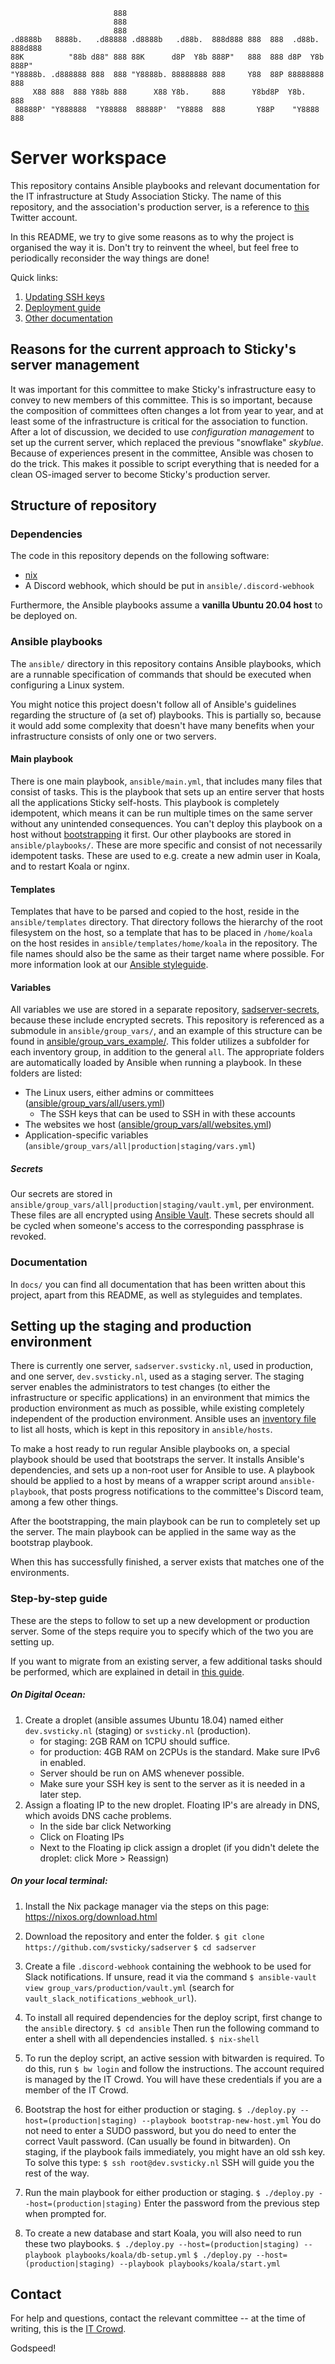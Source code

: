 ```
                       888
                       888
                       888
.d8888b   8888b.   .d88888 .d8888b   .d88b.  888d888 888  888  .d88b.  888d888
88K          "88b d88" 888 88K      d8P  Y8b 888P"   888  888 d8P  Y8b 888P"
"Y8888b. .d888888 888  888 "Y8888b. 88888888 888     Y88  88P 88888888 888
     X88 888  888 Y88b 888      X88 Y8b.     888      Y8bd8P  Y8b.     888
 88888P' "Y888888  "Y88888  88888P'  "Y8888  888       Y88P    "Y8888  888

```

# Server workspace

This repository contains Ansible playbooks and relevant documentation for the
IT infrastructure at Study Association Sticky. The name of this repository, and
the association's production server, is a reference to [this][sadserver] Twitter
account.

In this README, we try to give some reasons as to why the project is organised
the way it is. Don't try to reinvent the wheel, but feel free to periodically
reconsider the way things are done!

Quick links:

 1. [Updating SSH keys][ssh-keys]
 1. [Deployment guide][deployment-guide]
 1. [Other documentation][docs]

## Reasons for the current approach to Sticky's server management

It was important for this committee to make Sticky's infrastructure easy to
convey to new members of this committee. This is so important, because the
composition of committees often changes a lot from year to year, and at least
some of the infrastructure is critical for the association to function. After a
lot of discussion, we decided to use *configuration management* to set up the
current server, which replaced the previous "snowflake" *skyblue*. Because of
experiences present in the committee, Ansible was chosen to do the trick. This
makes it possible to script everything that is needed for a clean OS-imaged
server to become Sticky's production server.

## Structure of repository

### Dependencies

The code in this repository depends on the following software:

- [nix]
- A Discord webhook, which should be put in `ansible/.discord-webhook`

Furthermore, the Ansible playbooks assume a **vanilla Ubuntu 20.04 host** to be
deployed on.

### Ansible playbooks

The `ansible/` directory in this repository contains Ansible
playbooks, which are a runnable specification of commands that should be
executed when configuring a Linux system.

You might notice this project doesn't follow all of Ansible's guidelines
regarding the structure of (a set of) playbooks. This is partially so,
because it would add some complexity that doesn't have many benefits when your
infrastructure consists of only one or two servers.

#### Main playbook

There is one main playbook, `ansible/main.yml`, that includes many files that
consist of tasks. This is the playbook that sets up an entire server that hosts
all the applications Sticky self-hosts. This playbook is completely idempotent,
which means it can be run multiple times on the same server without any
unintended consequences. You can't deploy this playbook on a host without
[bootstrapping] it first. Our other playbooks are stored in
`ansible/playbooks/`. These are more specific and consist of not necessarily
idempotent tasks. These are used to e.g. create a new admin user in Koala, and
to restart Koala or nginx.

#### Templates

Templates that have to be parsed and copied to the host, reside in the
`ansible/templates` directory. That directory follows the hierarchy of the root
filesystem on the host, so a template that has to be placed in `/home/koala` on
the host resides in `ansible/templates/home/koala` in the repository. The file
names should also be the same as their target name where possible. For more
information look at our [Ansible styleguide].

#### Variables

All variables we use are stored in a separate repository, [sadserver-secrets],
because these include encrypted secrets. This repository is referenced as a
submodule in `ansible/group_vars/`, and an example of this structure can be
found in [ansible/group_vars_example/]. This folder utilizes a subfolder for
each inventory group, in addition to the general `all`. The appropriate folders
are automatically loaded by Ansible when running a playbook. In these folders
are listed:

- The Linux users, either admins or committees
([ansible/group_vars/all/users.yml])
  - The SSH keys that can be used to SSH in with these accounts
- The websites we host ([ansible/group_vars/all/websites.yml])
- Application-specific variables
(`ansible/group_vars/all|production|staging/vars.yml`)

##### Secrets

Our secrets are stored in `ansible/group_vars/all|production|staging/vault.yml`,
per environment. These files are all encrypted using [Ansible Vault]. These
secrets should all be cycled when someone's access to the corresponding
passphrase is revoked.

### Documentation

In `docs/` you can find all documentation that has been written about this
project, apart from this README, as well as styleguides and templates.

## Setting up the staging and production environment

There is currently one server, `sadserver.svsticky.nl`, used in production, and
one server, `dev.svsticky.nl`, used as a staging server. The staging server
enables the administrators to test changes (to either the infrastructure or
specific applications) in an environment that mimics the production environment
as much as possible, while existing completely independent of the production
environment. Ansible uses an [inventory file][inventory] to list all hosts,
which is kept in this repository in `ansible/hosts`.

To make a host ready to run regular Ansible playbooks on, a special playbook
should be used that bootstraps the server. It installs Ansible's dependencies,
and sets up a non-root user for Ansible to use. A playbook should be applied to
a host by means of a wrapper script around `ansible-playbook`, that posts
progress notifications to the committee's Discord team, among a few other things.

After the bootstrapping, the main playbook can be run to completely set up the
server. The main playbook can be applied in the same way as the bootstrap
playbook.

When this has successfully finished, a server exists that matches one of the
environments.

### Step-by-step guide
These are the steps to follow to set up a new development or production server.
Some of the steps require you to specify which of the two you are setting up.

If you want to migrate from an existing server, a few additional tasks should be
performed, which are explained in detail in [this guide][deployment-new-production].

##### On Digital Ocean:
1. Create a droplet (ansible assumes Ubuntu 18.04) named either `dev.svsticky.nl` (staging) or `svsticky.nl` (production).
    - for staging: 2GB RAM on 1CPU should suffice.
    - for production: 4GB RAM on 2CPUs is the standard. Make sure IPv6 in enabled.
    - Server should be run on AMS whenever possible.
    - Make sure your SSH key is sent to the server as it is needed in a later step.
1. Assign a floating IP to the new droplet. Floating IP's are already in DNS, which avoids DNS cache problems.
    - In the side bar click Networking
    - Click on Floating IPs
    - Next to the Floating ip click assign a droplet (if you didn't delete the droplet: click More > Reassign)


##### On your local terminal:
1. Install the Nix package manager via the steps on this page: https://nixos.org/download.html

1. Download the repository and enter the folder.
`$ git clone https://github.com/svsticky/sadserver`
`$ cd sadserver`


1. Create a file `.discord-webhook` containing the webhook to be used for Slack
notifications. If unsure, read it via the command `$ ansible-vault view
group_vars/production/vault.yml` (search for
`vault_slack_notifications_webhook_url`).

1. To install all required dependencies for the deploy script, first change to the `ansible` directory.
`$ cd ansible`
Then run the following command to enter a shell with all dependencies installed.
`$ nix-shell`

1. To run the deploy script, an active session with bitwarden is required. To do this, run `$ bw login` and follow the instructions. The account required is managed by the IT Crowd. You will have these credentials if you are a member of the IT Crowd.

1. Bootstrap the host for either production or staging.
`$ ./deploy.py --host=(production|staging) --playbook bootstrap-new-host.yml`
You do not need to enter a SUDO password, but you do need to enter the correct Vault password. (Can usually be found in bitwarden).
On staging, if the playbook fails immediately, you might have an old ssh key. To solve this type:
`$ ssh root@dev.svsticky.nl`
SSH will guide you the rest of the way.

1. Run the main playbook for either production or staging.
`$ ./deploy.py --host=(production|staging)`
Enter the password from the previous step when prompted for.


1. To create a new database and start Koala, you will also need to run these two playbooks.
`$ ./deploy.py --host=(production|staging) --playbook playbooks/koala/db-setup.yml`
`$ ./deploy.py --host=(production|staging) --playbook playbooks/koala/start.yml`


## Contact

For help and questions, contact the relevant committee -- at the time of
writing, this is the [IT Crowd].

Godspeed!

  [ssh-keys]:./docs/updating-ssh-keys.md
  [docs]:./docs
  [sadserver]:https://twitter.com/sadserver
  [bootstrapping]:#how-to-set-up-the-staging-and-production-environment
  [Ansible styleguide]:docs/ansible-styleguide.md
  [sadserver-secrets]:../../../sadserver-secrets
  [ansible/group_vars_example/]:ansible/group_vars_example/
  [ansible/group_vars/all/users.yml]:ansible/group_vars_example/all/users.yml
  [ansible/group_vars/all/websites.yml]:ansible/group_vars_example/all/websites.yml
  [Ansible Vault]:http://docs.ansible.com/ansible/playbooks_vault.html
  [inventory]:https://docs.ansible.com/ansible/intro_inventory.html
  [slacktee]:https://github.com/course-hero/slacktee
  [ansible]:https://github.com/ansible/ansible
  [Bitwarden CLI]:https://help.bitwarden.com/article/cli/#download--install
  [deployment-new-production]:docs/deployment-new-production.md
  [IT Crowd]:mailto:itcrowd@svsticky.nl
  [deployment-guide]:#setting-up-the-staging-and-production-environment
  [nix]:https://nixos.org/download.html
